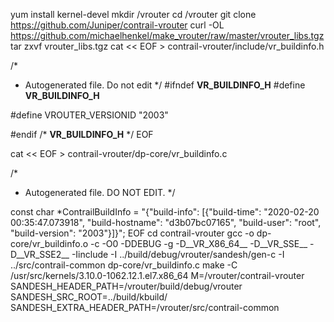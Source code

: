 yum install kernel-devel
mkdir /vrouter
cd /vrouter
git clone https://github.com/Juniper/contrail-vrouter
curl -OL https://github.com/michaelhenkel/make_vrouter/raw/master/vrouter_libs.tgz
tar zxvf vrouter_libs.tgz
cat << EOF > contrail-vrouter/include/vr_buildinfo.h

/*
 * Autogenerated file. Do not edit
*/
#ifndef __VR_BUILDINFO_H__
#define __VR_BUILDINFO_H__

#define VROUTER_VERSIONID "2003"

#endif /* __VR_BUILDINFO_H__ */
EOF

cat << EOF > contrail-vrouter/dp-core/vr_buildinfo.c

/*
* Autogenerated file. DO NOT EDIT.
*/

const char *ContrailBuildInfo = "{\"build-info\": [{\"build-time\": \"2020-02-20 00:35:47.073918\", \"build-hostname\": \"d3b07bc07165\", \"build-user\": \"root\", \"build-version\": \"2003\"}]}";
EOF
cd contrail-vrouter
gcc -o dp-core/vr_buildinfo.o -c -O0 -DDEBUG -g -D__VR_X86_64__ -D__VR_SSE__ -D__VR_SSE2__ -Iinclude -I ../build/debug/vrouter/sandesh/gen-c -I ../src/contrail-common dp-core/vr_buildinfo.c
make -C /usr/src/kernels/3.10.0-1062.12.1.el7.x86_64 M=/vrouter/contrail-vrouter SANDESH_HEADER_PATH=/vrouter/build/debug/vrouter SANDESH_SRC_ROOT=../build/kbuild/ SANDESH_EXTRA_HEADER_PATH=/vrouter/src/contrail-common
